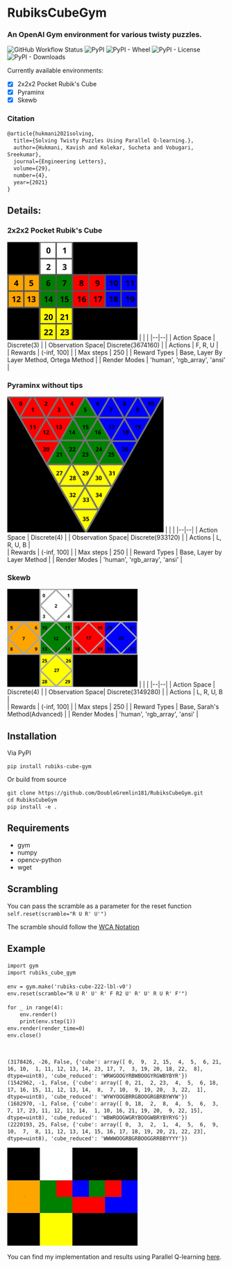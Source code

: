 # RubiksCubeGym 
### An OpenAI Gym environment for various twisty puzzles.  

![GitHub Workflow Status](https://img.shields.io/github/workflow/status/DoubleGremlin181/RubiksCubeGym/Upload%20Python%20Package)
![PyPI](https://img.shields.io/pypi/v/rubiks_cube_gym)
![PyPI - Wheel](https://img.shields.io/pypi/wheel/rubiks_cube_gym)
![PyPI - License](https://img.shields.io/pypi/l/rubiks_cube_gym)
![PyPI - Downloads](https://img.shields.io/pypi/dm/rubiks_cube_gym)

Currently available environments:  

 - [x] 2x2x2 Pocket Rubik's Cube 
 - [x] Pyraminx
 - [x] Skewb
  
### Citation
```
@article{hukmani2021solving,
  title={Solving Twisty Puzzles Using Parallel Q-learning.},
  author={Hukmani, Kavish and Kolekar, Sucheta and Vobugari, Sreekumar},
  journal={Engineering Letters},
  volume={29},
  number={4},
  year={2021}
}
```

## Details:  
### 2x2x2 Pocket Rubik's Cube  
![Mapping of tiles](images/rubiks_cube_222_mapping.png)
|  |  |
|--|--|
| Action Space | Discrete(3) |
| Observation Space| Discrete(3674160) |
| Actions | F, R, U |  
| Rewards | (-inf, 100] |
| Max steps | 250 |
| Reward Types | Base, Layer By Layer Method, Ortega Method |
| Render Modes | 'human', 'rgb_array', 'ansi' |

### Pyraminx without tips 
![Mapping of tiles](images/pyraminx_mapping.png)
|  |  |
|--|--|
| Action Space | Discrete(4) |
| Observation Space| Discrete(933120) |
| Actions | L, R, U, B |  
| Rewards | (-inf, 100] |
| Max steps | 250 |
| Reward Types | Base, Layer by Layer Method |
| Render Modes | 'human', 'rgb_array', 'ansi' |

### Skewb
![Mapping of tiles](images/skewb_mapping.png)
|  |  |
|--|--|
| Action Space | Discrete(4) |
| Observation Space| Discrete(3149280) |
| Actions | L, R, U, B |  
| Rewards | (-inf, 100] |
| Max steps | 250 |
| Reward Types | Base, Sarah's Method(Advanced) |
| Render Modes | 'human', 'rgb_array', 'ansi' |

## Installation
Via PyPI

    pip install rubiks-cube-gym
Or build from source

    git clone https://github.com/DoubleGremlin181/RubiksCubeGym.git
    cd RubiksCubeGym
    pip install -e .

## Requirements

 - gym
 - numpy
 - opencv-python
 - wget

## Scrambling
You can pass the scramble as a parameter for the reset function
`self.reset(scramble="R U R' U'")`

The scramble should follow the [WCA Notation](https://www.worldcubeassociation.org/regulations/#article-12-notation)

##  Example
    import gym  
    import rubiks_cube_gym  
      
    env = gym.make('rubiks-cube-222-lbl-v0')  
    env.reset(scramble="R U R' U' R' F R2 U' R' U' R U R' F'")  
      
    for _ in range(4):  
        env.render()  
        print(env.step(1))  
    env.render(render_time=0)  
    env.close()
    
</br>

    (3178426, -26, False, {'cube': array([ 0,  9,  2, 15,  4,  5,  6, 21, 16, 10,  1, 11, 12, 13, 14, 23, 17, 7,  3, 19, 20, 18, 22,  8], dtype=uint8), 'cube_reduced': 'WRWGOOGYRBWBOOGYRGWBYBYR'})
    (1542962, -1, False, {'cube': array([ 0, 21,  2, 23,  4,  5,  6, 18, 17, 16, 15, 11, 12, 13, 14,  8,  7, 10,  9, 19, 20,  3, 22,  1], dtype=uint8), 'cube_reduced': 'WYWYOOGBRRGBOOGRGBRBYWYW'})
    (1682970, -1, False, {'cube': array([ 0, 18,  2,  8,  4,  5,  6,  3,  7, 17, 23, 11, 12, 13, 14,  1, 10, 16, 21, 19, 20,  9, 22, 15], dtype=uint8), 'cube_reduced': 'WBWROOGWGRYBOOGWBRYBYRYG'})
    (2220193, 25, False, {'cube': array([ 0,  3,  2,  1,  4,  5,  6,  9, 10,  7,  8, 11, 12, 13, 14, 15, 16, 17, 18, 19, 20, 21, 22, 23], dtype=uint8), 'cube_reduced': 'WWWWOOGRBGRBOOGGRRBBYYYY'})

![Output](images/example.gif)

You can find my implementation and results using Parallel Q-learning [here](https://github.com/DoubleGremlin181/RubiksCubeRL).
